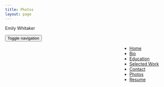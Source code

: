 ```yaml
---
title: Photos
layout: page
---
```

</head>

<body>
  <div class="navbar navbar-default navbar-static-top" role="navigation">
    <div class="container">
      <div class="navbar-brand">
        <p class="nav navbar-nav" id="main-menu">Emily Whitaker<p/>
        </div>
        <div class="navbar-header">
          <button type="button" class="navbar-toggle collapsed" data-toggle="collapse" data-target=".navbar-collapse">
            <span class="sr-only">Toggle navigation</span>
            <span class="icon-bar"></span>
            <span class="icon-bar"></span>
            <span class="icon-bar"></span>
          </button>
        </div>
        <div class="navbar-collapse collapse">
          <ul style="float:right" class="nav navbar-nav" id="main-menu">
            <li><a href="#page-welcome">Home</a>
            </li>
            <li><a href="#page-profile">Bio</a>
            </li>
            <li><a href="#page-education">Education</a>
            </li>
          </li>
          <li><a href="#page-selectedwork">Selected Work</a>
          </li>
         <!-- <li><a href="#page-skills">Skills</a> -->
          </li>
          <li><a href="#page-contact">Contact</a>
          </li>
          <li><a href="/photos">Photos</a>
          </li>
          <li><a href="files/Up_E_Whitaker_Resume.pdf">Resume</a>
          </li>
          <!--/li class="page-collection">
          <li>  <a href="/photos">Photos</a-->
        </ul>
      </div>
      <!--/.nav-collapse -->
    </div>
  </div>
